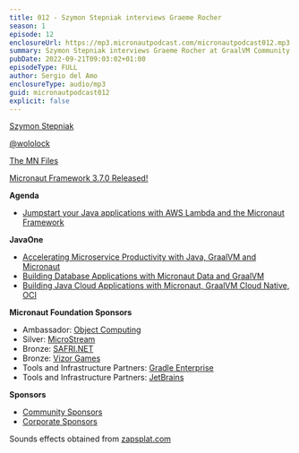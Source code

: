 ```yaml
---
title: 012 - Szymon Stepniak interviews Graeme Rocher
season: 1
episode: 12
enclosureUrl: https://mp3.micronautpodcast.com/micronautpodcast012.mp3
summary: Szymon Stepniak interviews Graeme Rocher at GraalVM Community Meetup.
pubDate: 2022-09-21T09:03:02+01:00
episodeType: FULL
author: Sergio del Amo
enclosureType: audio/mp3
guid: micronautpodcast012
explicit: false
---
```


[Szymon Stepniak](https://e.printstacktrace.blog)

[@wololock](https://twitter.com/wololock)

[The MN Files](https://themnfiles.com)

[Micronaut Framework 3.7.0 Released!](https://micronaut.io/2022/09/21/micronaut-framework-3-7-0-released/)

**Agenda**

- [Jumpstart your Java applications with AWS Lambda and the Micronaut Framework](https://jumpstartyourjavaapplicationsw.splashthat.com)

**JavaOne**

- [Accelerating Microservice Productivity with Java, GraalVM and Micronaut](https://reg.rf.oracle.com/flow/oracle/cloudworld/session-catalog/page/catalog?search.topic=1651238230807008ZfDn&search=micronaut)
- [Building Database Applications with Micronaut Data and GraalVM](https://reg.rf.oracle.com/flow/oracle/cloudworld/session-catalog/page/catalog?search.topic=1651238230807008ZfDn&search=micronaut)
- [Building Java Cloud Applications with Micronaut, GraalVM Cloud Native, OCI](https://reg.rf.oracle.com/flow/oracle/cloudworld/session-catalog/page/catalog?search.topic=1651238230807008ZfDn&search=micronaut)

**Micronaut Foundation Sponsors**

- Ambassador: [Object Computing](https://objectcomputing.com)
- Silver: [MicroStream](https://microstream.one)
- Bronze: [SAFRI.NET](https://www.safri.net/)
- Bronze: [Vizor Games](https://vizor-interactive.com/en/)
- Tools and Infrastructure Partners: [Gradle Enterprise](https://gradle.com)
- Tools and Infrastructure Partners: [JetBrains](https://www.jetbrains.com/idea/)

**Sponsors**

- [Community Sponsors](https://micronaut.io/foundation/community-sponsorship/)
- [Corporate Sponsors](https://micronaut.io/foundation/corporate-sponsorship/)

Sounds effects obtained from [zapsplat.com](https:/zapsplat.com)
